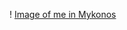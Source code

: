 ! [Image of me in Mykonos](https://photos.google.com/photo/AF1QipM80I7sbwlflMPXB9mmavgWLB-zJOML0vYAUodC)
